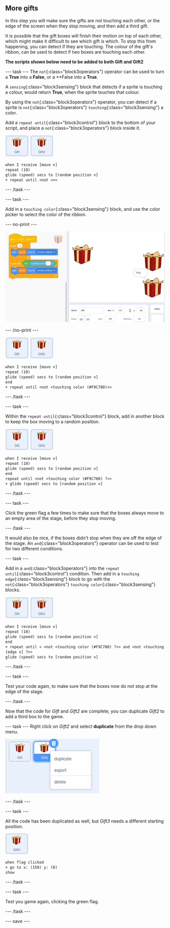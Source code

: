 ## More gifts

In this step you will make sure the gifts are not touching each other, or the edge of the screen when they stop moving, and then add a third gift.

It is possible that the gift boxes will finish their motion on top of each other, which might make it difficult to see which gift is which. To stop this from happening, you can detect if they are touching. The colour of the gift's ribbon, can be used to detect if two boxes are touching each other. 

**The scripts shown below need to be added to both Gift and Gift2**

--- task ---
The `not`{:class="block3operators"} operator can be used to turn a **True** into a **False**, or a **False into a **True**.

A `sensing`{:class="block3sensing"} block that detects if a sprite is touching a colour, would return **True**, when the sprite touches that colour.

By using the `not`{:class="block3operators"} operator, you can detect if a sprite is `not`{:class="block3operators"} `touching`{:class="block3sensing"} a color.

Add a `repeat until`{:class="block3control"} block to the bottom of your script, and place a `not`{:class="block3operators"} block inside it.


![image of gift sprite](images/gift-sprite.png)
![image of gift2 sprite](images/gift2-sprite.png)

```blocks3
when I receive [move v]
repeat (10)
glide (speed) secs to [random position v]
+ repeat until <not <>>
```

--- /task ---

--- task ---

Add in a `touching color`{:class="block3sensing"} block, and use the color picker to select the color of the ribbon.

--- no-print ---

![animated gif showing the colour picker being used to select the colour of the gift ribbon](images/color-picker.gif)

--- /no-print ---

![image of gift sprite](images/gift-sprite.png)
![image of gift2 sprite](images/gift2-sprite.png)

```blocks3
when I receive [move v]
repeat (10)
glide (speed) secs to [random position v]
end
+ repeat until <not <touching color (#F9C780)>>
```

--- /task ---

--- task ---

Within the `repeat until`{:class="block3control"} block, add in another block to keep the box moving to a random position.

![image of gift sprite](images/gift-sprite.png)
![image of gift2 sprite](images/gift2-sprite.png)

```blocks3
when I receive [move v]
repeat (10)
glide (speed) secs to [random position v]
end
repeat until <not <touching color (#F9C780) ?>>
+ glide (speed) secs to [random position v]
```

--- /task ---

--- task ---

Click the green flag a few times to make sure that the boxes always move to an empty area of the stage, before they stop moving.

--- /task ---

It would also be nice, if the boxes didn't stop when they are off the edge of the stage. An `and`{:class="block3operators"} operator can be used to test for two different conditions.

--- task ---

Add in a `and`{:class="block3operators"} into the `repeat until`{:class="block3control"} condition. Then add in a `touching edge`{:class="block3sensing"} block to go with the `not`{:class="block3operators"} `touching color`{:class="block3sensing"} blocks.

![image of gift sprite](images/gift-sprite.png)
![image of gift2 sprite](images/gift2-sprite.png)

```blocks3
when I receive [move v]
repeat (10)
glide (speed) secs to [random position v]
end
+ repeat until < <not <touching color (#F9C780) ?>> and <not <touching [edge v] ?>>
glide (speed) secs to [random position v]
```

--- /task ---

--- task ---

Test your code again, to make sure that the boxes now do not stop at the edge of the stage.

--- /task ---

Now that the code for *Gift* and *Gift2* are complete, you can duplicate *Gift2* to add a third box to the game.

--- task ---
Right click on *Gift2* and select **duplicate** from the drop down menu.

![image showing drop down menu with duplicate selected](images/duplicate-sprite.png)

--- /task ---

--- task ---

All the code has been duplicated as well, but *Gift3* needs a different starting position.

![image of gift3 sprite](images/gift3-sprite.png)

```blocks3
when flag clicked
+ go to x: (150) y: (0)
show
```
--- /task ---

--- task ---

Test you game again, clicking the green flag.

--- /task ---

--- save ---
